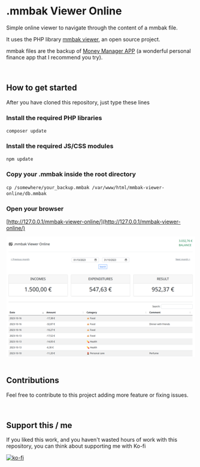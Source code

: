 # .mmbak Viewer Online
Simple online viewer to navigate through the content of a mmbak file.

It uses the PHP library [mmbak viewer](https://github.com/ricci69/mmbak-viewer/), an open source project.

mmbak files are the backup of [Money Manager APP](https://realbyteapps.com/) (a wonderful personal finance app that I recommend you try).

&nbsp;
&nbsp;
## How to get started
After you have cloned this repository, just type these lines

### Install the required PHP libraries
```shell
composer update
```

### Install the required JS/CSS modules
```shell
npm update
```

### Copy your .mmbak inside the root directory
```shell
cp /somewhere/your_backup.mmbak /var/www/html/mmbak-viewer-online/db.mmbak
```

### Open your browser
[http://127.0.0.1/mmbak-viewer-online/](http://127.0.0.1/mmbak-viewer-online/)

![Screenshot](assets/img/screenshot.png)
&nbsp;
&nbsp;
## Contributions
Feel free to contribute to this project adding more feature or fixing issues.

&nbsp;
&nbsp;
## Support this / me
If you liked this work, and you haven't wasted hours of work with this repository, you can think about supporting me with Ko-fi

[![ko-fi](https://ko-fi.com/img/githubbutton_sm.svg)](https://ko-fi.com/P5P5FY846)